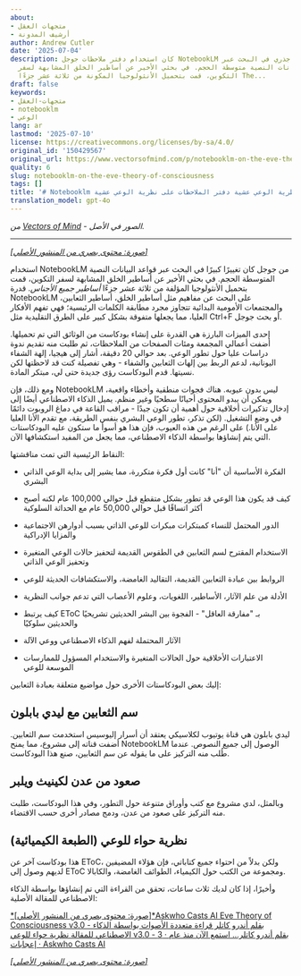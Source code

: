 ```yaml
---
about:
- متجهات العقل
- أرشيف المدونة
author: Andrew Cutler
date: '2025-07-04'
description: كان استخدام دفتر ملاحظات جوجل NotebookLM بمثابة تغيير جذري في البحث عبر
  قواعد البيانات النصية متوسطة الحجم. في بحثي الأخير عن أساطير الخلق المشابهة لسفر
  التكوين، قمت بتحميل الأنثولوجيا المكونة من ثلاثة عشر جزءًا The...
draft: false
keywords:
- متجهات-العقل
- notebooklm
- الوعي
lang: ar
lastmod: '2025-07-10'
license: https://creativecommons.org/licenses/by-sa/4.0/
original_id: '150429567'
original_url: https://www.vectorsofmind.com/p/notebooklm-on-the-eve-theory-of-consciousness
quality: 6
slug: notebooklm-on-the-eve-theory-of-consciousness
tags: []
title: '# Notebooklm على نظرية الوعي عشية دفتر الملاحظات على نظرية الوعي عشية'
translation_model: gpt-4o
---
```


*من [Vectors of Mind](https://www.vectorsofmind.com/p/notebooklm-on-the-eve-theory-of-consciousness) - الصور في الأصل.*

---

[*[صورة: محتوى بصري من المنشور الأصلي]*](https://substackcdn.com/image/fetch/$s_!lFMD!,f_auto,q_auto:good,fl_progressive:steep/https%3A%2F%2Fsubstack-post-media.s3.amazonaws.com%2Fpublic%2Fimages%2Fb01016e3-dfc2-47fa-88fd-8eeae782f5a5_1792x1928.heic)

استخدام NotebookLM من جوجل كان تغييرًا كبيرًا في البحث عبر قواعد البيانات النصية المتوسطة الحجم. في بحثي الأخير عن أساطير الخلق المشابهة لسفر التكوين، قمت بتحميل الأنثولوجيا المؤلفة من ثلاثة عشر جزءًا _أساطير جميع الأجناس_. قدرة NotebookLM على البحث عن مفاهيم مثل أساطير الخلق، أساطير الثعابين، والمجتمعات الأمومية البدائية تتجاوز مجرد مطابقة الكلمات الرئيسية؛ فهي تفهم الأفكار العليا، مما يجعلها متفوقة بشكل كبير على الطرق التقليدية مثل Ctrl+F أو بحث جوجل.

إحدى الميزات البارزة هي القدرة على إنشاء بودكاست من الوثائق التي تم تحميلها. أضفت أعمالي المجمعة ومئات الصفحات من الملاحظات، ثم طلبت منه تقديم ندوة دراسات عليا حول تطور الوعي. بعد حوالي 20 دقيقة، أشار إلى هيجيا، إلهة الشفاء اليونانية، لدعم الربط بين إلهات الثعابين والشفاء - وهي تفصيلة كنت قد لاحظتها لكن نسيتها. قدم البودكاست رؤى جديدة حتى لي، مبتكر المادة.

ومع ذلك، فإن NotebookLM ليس بدون عيوبه. هناك فجوات منطقية وأخطاء واقعية، ويمكن أن يبدو المحتوى أحيانًا سطحيًا وغير منظم. يميل الذكاء الاصطناعي أيضًا إلى إدخال تذكيرات أخلاقية حول أهمية أن تكون جيدًا - مراقب القاعة في دماغ الروبوت دائمًا في وضع التشغيل. (لكن تذكر، تطور الوعي البشري بنفس الطريقة، مع تقدم الأنا العليا على الأنا.) على الرغم من هذه العيوب، فإن هذا هو أسوأ ما ستكون عليه البودكاستات التي يتم إنشاؤها بواسطة الذكاء الاصطناعي، مما يجعل من المفيد استكشافها الآن.

النقاط الرئيسية التي تمت مناقشتها:

 * الفكرة الأساسية أن "أنا" كانت أول فكرة متكررة، مما يشير إلى بداية الوعي الذاتي البشري

 * كيف قد يكون هذا الوعي قد تطور بشكل متقطع قبل حوالي 100,000 عام لكنه أصبح أكثر اتساقًا قبل حوالي 50,000 عام مع الحداثة السلوكية

 * الدور المحتمل للنساء كمبتكرات مبكرات للوعي الذاتي بسبب أدوارهن الاجتماعية والمزايا الإدراكية

 * الاستخدام المقترح لسم الثعابين في الطقوس القديمة لتحفيز حالات الوعي المتغيرة وتحفيز الوعي الذاتي

 * الروابط بين عبادة الثعابين القديمة، التقاليد الغامضة، والاستكشافات الحديثة للوعي

 * الأدلة من علم الآثار، الأساطير، اللغويات، وعلوم الأعصاب التي تدعم جوانب النظرية

 * كيف يرتبط EToC بـ "مفارقة العاقل" - الفجوة بين البشر الحديثين تشريحيًا والحديثين سلوكيًا

 * الآثار المحتملة لفهم الذكاء الاصطناعي ووعي الآلة

 * الاعتبارات الأخلاقية حول الحالات المتغيرة والاستخدام المسؤول للممارسات الموسعة للوعي

إليك بعض البودكاستات الأخرى حول مواضيع متعلقة بعبادة الثعابين:

## سم الثعابين مع ليدي بابلون

ليدي بابلون هي قناة يوتيوب لكلاسيكي يعتقد أن أسرار إليوسيس استخدمت سم الثعابين. أضفت قناته إلى مشروع، مما يمنح NotebookLM الوصول إلى جميع النصوص. عندما طُلب منه التركيز على ما يقوله عن سم الثعابين، صنع هذا البودكاست.

## صعود من عدن لكينيث ويلبر

وبالمثل، لدي مشروع مع كتب وأوراق متنوعة حول التطور، وفي هذا البودكاست، طلبت منه التركيز على صعود من عدن، ودمج مصادر أخرى حسب الاقتضاء.

## نظرية حواء للوعي (الطبعة الكيميائية)

هذا بودكاست آخر عن EToC، ولكن بدلاً من احتواء جميع كتاباتي، فإن هؤلاء المضيفين لديهم وصول إلى EToC ومجموعة من الكتب حول الكيمياء، الطوائف الغامضة، والكابالا.

وأخيرًا، إذا كان لديك ثلاث ساعات، تحقق من القراءة التي تم إنشاؤها بواسطة الذكاء الاصطناعي للمقالة الأصلية:

[*[صورة: محتوى بصري من المنشور الأصلي]*Askwho Casts AI Eve Theory of Consciousness v3.0 - بقلم أندرو كاتلر قراءة متعددة الأصوات بواسطة الذكاء الاصطناعي للمقالة نظرية حواء للوعي v3.0 - بقلم أندرو كاتلر… استمع الآن منذ عام · 3 إعجابات · Askwho Casts AI](https://askwhocastsai.substack.com/p/eve-theory-of-consciousness-v30-by)

[*[صورة: محتوى بصري من المنشور الأصلي]*](https://substackcdn.com/image/fetch/$s_!L8OO!,f_auto,q_auto:good,fl_progressive:steep/https%3A%2F%2Fsubstack-post-media.s3.amazonaws.com%2Fpublic%2Fimages%2F878b8dfe-e05a-4a1f-b044-a79b088f0cad_1024x1024.heic)